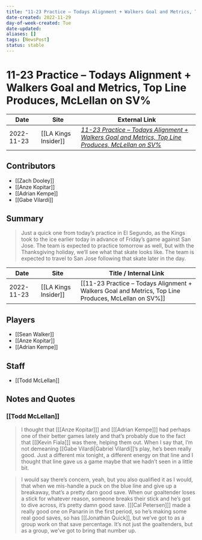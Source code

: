 ```yaml
---
title: "11-23 Practice – Todays Alignment + Walkers Goal and Metrics, Top Line Produces, McLellan on SV%"
date-created: 2022-11-29
day-of-week-created: Tue
date-updated: 
aliases: []
tags: [NewsPost]
status: stable
---
```


# 11-23 Practice – Todays Alignment + Walkers Goal and Metrics, Top Line Produces, McLellan on SV%

| Date       | Site                 | External Link                                                                                                                                                                                                                      |
| ---------- | -------------------- | ---------------------------------------------------------------------------------------------------------------------------------------------------------------------------------------------------------------------------------- |
| 2022-11-23 | [[LA Kings Insider]] | [*11-23 Practice – Todays Alignment + Walkers Goal and Metrics, Top Line Produces, McLellan on SV%*](https://lakingsinsider.com/2022/11/23/11-23-practice-todays-alignment-walkers-goal-metrics-top-line-produces-mclellan-on-sv/) |

## Contributors
- [[Zach Dooley]]
- [[Anze Kopitar]]
- [[Adrian Kempe]]
- [[Gabe Vilardi]]

## Summary
> Just a quick one from today’s practice in El Segundo, as the Kings took to the ice earlier today in advance of Friday’s game against San Jose. The team is expected to practice tomorrow as well, but with the Thanksgiving holiday, we’ll see what that skate looks like. The team is expected to travel to San Jose following that skate later in the day.

| Date       | Site                 | Title / Internal Link                                                                                |
| ---------- | -------------------- | ---------------------------------------------------------------------------------------------------- |
| 2022-11-23 | [[LA Kings Insider]] | [[11-23 Practice – Todays Alignment + Walkers Goal and Metrics, Top Line Produces, McLellan on SV%]] |

## Players
- [[Sean Walker]]
- [[Anze Kopitar]]
- [[Adrian Kempe]]

## Staff
- [[Todd McLellan]]

## Notes and Quotes
### [[Todd McLellan]]
> I thought that \[[[Anze Kopitar]]] and \[[[Adrian Kempe]]] had perhaps one of their better games lately and that’s probably due to the fact that \[[[Kevin Fiala]]] was there, helping them out. When I say that, I’m not demeaning [[Gabe Vilardi|Gabriel Vilardi]]’s play, he’s been really good. Just a different mix tonight, a different energy on that line and I thought that line gave us a game maybe that we hadn’t seen in a little bit.

> I would say there’s concern, yeah, but you also qualified it as I would, that when we mis-handle a puck on the blue line and give up a breakaway, that’s a pretty darn good save. When our goaltender loses a stick for whatever reason, someone breaks their stick and he’s got to dive across, it’s pretty damn good save. \[[[Cal Petersen]]] made a really good one on Panarin in the first period, so he’s making some real good saves, so has \[[[Jonathan Quick]], but we’ve got to as a group work on that save percentage. It’s not just the goaltenders, but as a group, we’ve got to bring that number up.